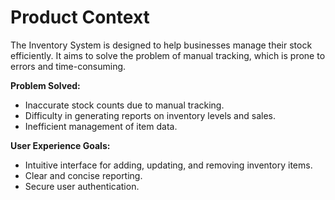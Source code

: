 # Product Context

The Inventory System is designed to help businesses manage their stock efficiently. It aims to solve the problem of manual tracking, which is prone to errors and time-consuming.

**Problem Solved:**
- Inaccurate stock counts due to manual tracking.
- Difficulty in generating reports on inventory levels and sales.
- Inefficient management of item data.

**User Experience Goals:**
- Intuitive interface for adding, updating, and removing inventory items.
- Clear and concise reporting.
- Secure user authentication.
